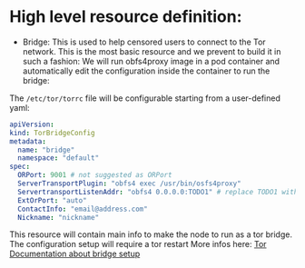 # High level resource definition:

- Bridge: This is used to help censored users to connect to the Tor network.
This is the most basic resource and we prevent to build it in such a fashion:
We will run obfs4proxy image in a pod container and automatically edit the configuration
inside the container to run the bridge:

The `/etc/tor/torrc` file will be configurable starting from a user-defined yaml:
```yaml
apiVersion: 
kind: TorBridgeConfig
metadata:
  name: "bridge"
  namespace: "default"
spec:
  ORPort: 9001 # not suggested as ORPort
  ServerTransportPlugin: "obfs4 exec /usr/bin/osfs4proxy"
  ServertransportListenAddr: "obfs4 0.0.0.0:TODO1" # replace TODO1 with a port 
  ExtOrPort: "auto"
  ContactInfo: "email@address.com"
  Nickname: "nickname" 
```

This resource will contain main info to make the node to run as a tor bridge.
The configuration setup will require a tor restart
More infos here: <a href="https://community.torproject.org/relay/setup/bridge/debian-ubuntu/">Tor Documentation about bridge setup</a>

